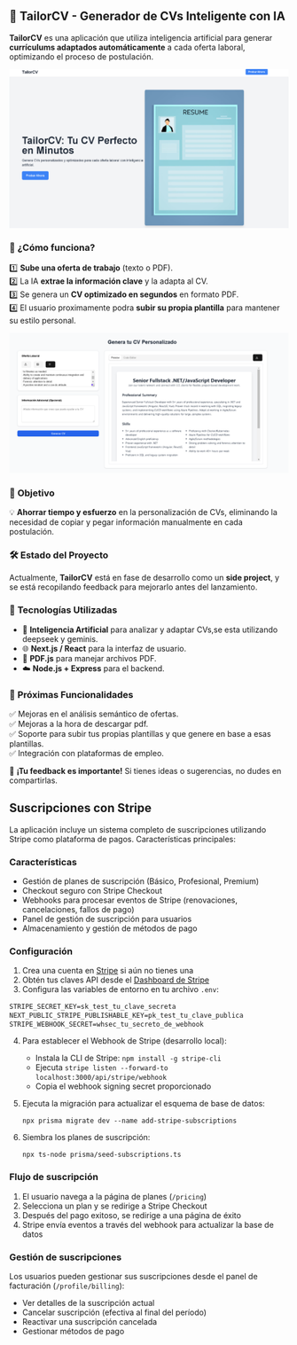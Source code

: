 ## 📄 **TailorCV** - Generador de CVs Inteligente con IA  

**TailorCV** es una aplicación que utiliza inteligencia artificial para generar **currículums adaptados automáticamente** a cada oferta laboral, optimizando el proceso de postulación.  

![TailorCV Home](images/home.png)

### 🚀 **¿Cómo funciona?**  
1️⃣ **Sube una oferta de trabajo** (texto o PDF).  
2️⃣ La IA **extrae la información clave** y la adapta al CV.  
3️⃣ Se genera un **CV optimizado en segundos** en formato PDF.  
4️⃣ El usuario proximamente podra **subir su propia plantilla** para mantener su estilo personal.  

![TailorCV Home](images/cv_vista.png)

### 🎯 **Objetivo**  
💡 **Ahorrar tiempo y esfuerzo** en la personalización de CVs, eliminando la necesidad de copiar y pegar información manualmente en cada postulación.  

### 🛠️ **Estado del Proyecto**  
Actualmente, **TailorCV** está en fase de desarrollo como un **side project**, y se está recopilando feedback para mejorarlo antes del lanzamiento.  


### 🔧 **Tecnologías Utilizadas**  
- 🧠 **Inteligencia Artificial** para analizar y adaptar CVs,se esta utilizando deepseek y geminis.  
- 🌐 **Next.js / React** para la interfaz de usuario.  
- 📄 **PDF.js** para manejar archivos PDF.  
- ☁️ **Node.js + Express** para el backend.  


### 📌 **Próximas Funcionalidades**  
✅ Mejoras en el análisis semántico de ofertas.  
✅ Mejoras a la hora de descargar pdf.  
✅ Soporte para subir tus propias plantillas y que genere en base a esas plantillas.  
✅ Integración con plataformas de empleo.  

📢 **¡Tu feedback es importante!** Si tienes ideas o sugerencias, no dudes en compartirlas.  

## Suscripciones con Stripe

La aplicación incluye un sistema completo de suscripciones utilizando Stripe como plataforma de pagos. Características principales:

### Características

- Gestión de planes de suscripción (Básico, Profesional, Premium)
- Checkout seguro con Stripe Checkout
- Webhooks para procesar eventos de Stripe (renovaciones, cancelaciones, fallos de pago)
- Panel de gestión de suscripción para usuarios
- Almacenamiento y gestión de métodos de pago

### Configuración

1. Crea una cuenta en [Stripe](https://stripe.com) si aún no tienes una
2. Obtén tus claves API desde el [Dashboard de Stripe](https://dashboard.stripe.com/apikeys)
3. Configura las variables de entorno en tu archivo `.env`:

```
STRIPE_SECRET_KEY=sk_test_tu_clave_secreta
NEXT_PUBLIC_STRIPE_PUBLISHABLE_KEY=pk_test_tu_clave_publica
STRIPE_WEBHOOK_SECRET=whsec_tu_secreto_de_webhook
```

4. Para establecer el Webhook de Stripe (desarrollo local):
   - Instala la CLI de Stripe: `npm install -g stripe-cli`
   - Ejecuta `stripe listen --forward-to localhost:3000/api/stripe/webhook`
   - Copia el webhook signing secret proporcionado

5. Ejecuta la migración para actualizar el esquema de base de datos:
   ```
   npx prisma migrate dev --name add-stripe-subscriptions
   ```

6. Siembra los planes de suscripción:
   ```
   npx ts-node prisma/seed-subscriptions.ts
   ```

### Flujo de suscripción

1. El usuario navega a la página de planes (`/pricing`)
2. Selecciona un plan y se redirige a Stripe Checkout
3. Después del pago exitoso, se redirige a una página de éxito
4. Stripe envía eventos a través del webhook para actualizar la base de datos

### Gestión de suscripciones

Los usuarios pueden gestionar sus suscripciones desde el panel de facturación (`/profile/billing`):

- Ver detalles de la suscripción actual
- Cancelar suscripción (efectiva al final del período)
- Reactivar una suscripción cancelada
- Gestionar métodos de pago

